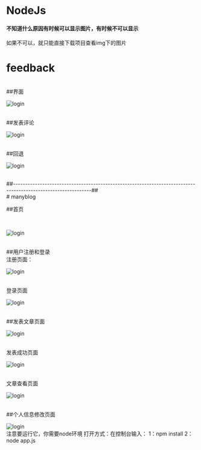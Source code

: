 # NodeJs
#### 不知道什么原因有时候可以显示图片，有时候不可以显示
如果不可以，就只能直接下载项目查看img下的图片
<br/>
# feedback
<br/>
##界面
<br/>

![login](https://github.com/qixuehui/Node_demo/blob/master/feedback/public/img/1.png)

<br/>
##发表评论
<br/>

![login](https://github.com/qixuehui/Node_demo/blob/master/feedback/public/img/2.png)

<br/>
##回退
<br/>

![login](https://github.com/qixuehui/Node_demo/blob/master/feedback/public/img/3.png)

<br/>
##--------------------------------------------------------------------------------------------------------------##
<br/>
# manyblog
<br/>

##首页

<br/>

![login](https://github.com/qixuehui/Node_demo/blob/master/img/1.png)

<br/>
##用户注册和登录
<br/>
注册页面：
<br/>

![login](https://github.com/qixuehui/Node_demo/blob/master/img/login.png)

<br/>
登录页面
<br/>

![login](https://github.com/qixuehui/Node_demo/blob/master/img/rlogin.png)

<br/>
##发表文章页面
<br/>

![login](https://github.com/qixuehui/Node_demo/blob/master/img/textr.png)

<br/>
发表成功页面
<br/>

![login](https://github.com/qixuehui/Node_demo/blob/master/img/textsuccess.png)

<br/>
文章查看页面
<br/>

![login](https://github.com/qixuehui/Node_demo/blob/master/img/texthf.png)

<br/>
##个人信息修改页面
<br/>

![login](https://github.com/qixuehui/Node_demo/blob/master/img/proson.png)
<br/>
注意要运行它，你需要node环境
打开方式：在控制台输入：
1：npm install
2：node app.js

